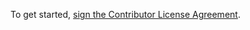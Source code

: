 To get started, <a href="https://www.clahub.com/agreements/evercam/evercam-play-android">sign the Contributor License Agreement</a>.
